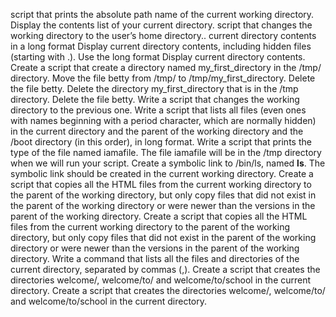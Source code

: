 script that prints the absolute path name of the current working directory.
Display the contents list of your current directory.
script that changes the working directory to the user’s home directory..
current directory contents in a long format
Display current directory contents, including hidden files (starting with .). Use the long format
Display current directory contents.
Create a script that create a directory named my_first_directory in the /tmp/ directory.
Move the file betty from /tmp/ to /tmp/my_first_directory.
Delete the file betty.
Delete the directory my_first_directory that is in the /tmp directory.
Delete the file betty.
Write a script that changes the working directory to the previous one.
Write a script that lists all files (even ones with names beginning with a period character, which are normally hidden) in the current directory and the parent of the working directory and the /boot directory (in this order), in long format.
Write a script that prints the type of the file named iamafile. The file iamafile will be in the /tmp directory when we will run your script.
Create a symbolic link to /bin/ls, named __ls__. The symbolic link should be created in the current working directory.
Create a script that copies all the HTML files from the current working directory to the parent of the working directory, but only copy files that did not exist in the parent of the working directory or were newer than the versions in the parent of the working directory.
Create a script that copies all the HTML files from the current working directory to the parent of the working directory, but only copy files that did not exist in the parent of the working directory or were newer than the versions in the parent of the working directory.
Write a command that lists all the files and directories of the current directory, separated by commas (,).
Create a script that creates the directories welcome/, welcome/to/ and welcome/to/school in the current directory.
Create a script that creates the directories welcome/, welcome/to/ and welcome/to/school in the current directory.
